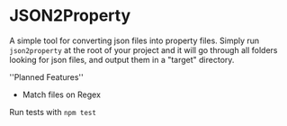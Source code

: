 # JSON2Property

A simple tool for converting json files into property files. Simply run ```json2property``` at the root of your project and it will go through all folders looking for json files, and output them in a "target" directory.

''Planned Features''
* Match files on Regex

Run tests with ```npm test```

